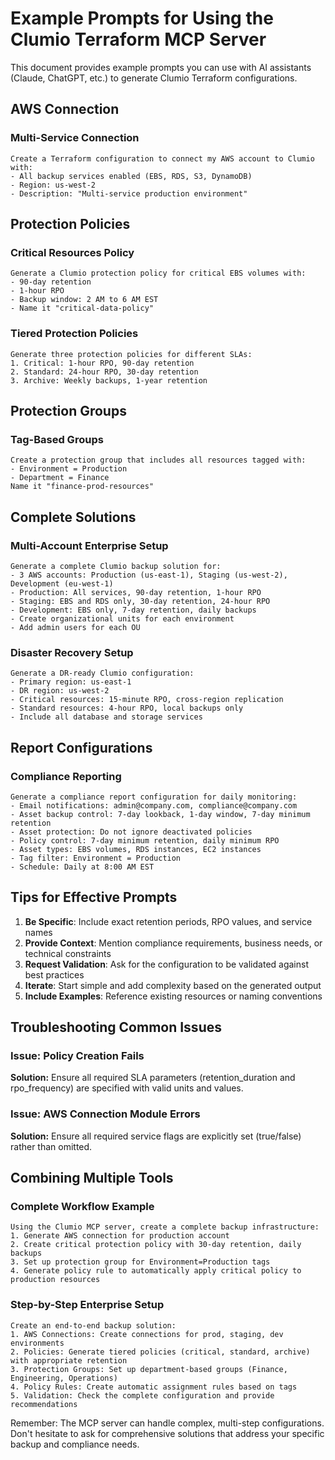 # Example Prompts for Using the Clumio Terraform MCP Server

This document provides example prompts you can use with AI assistants (Claude, ChatGPT, etc.) to generate Clumio Terraform configurations.

## AWS Connection

### Multi-Service Connection
```
Create a Terraform configuration to connect my AWS account to Clumio with:
- All backup services enabled (EBS, RDS, S3, DynamoDB)
- Region: us-west-2
- Description: "Multi-service production environment"
```

## Protection Policies

### Critical Resources Policy
```
Generate a Clumio protection policy for critical EBS volumes with:
- 90-day retention
- 1-hour RPO
- Backup window: 2 AM to 6 AM EST
- Name it "critical-data-policy"
```

### Tiered Protection Policies
```
Generate three protection policies for different SLAs:
1. Critical: 1-hour RPO, 90-day retention
2. Standard: 24-hour RPO, 30-day retention  
3. Archive: Weekly backups, 1-year retention
```

## Protection Groups

### Tag-Based Groups
```
Create a protection group that includes all resources tagged with:
- Environment = Production
- Department = Finance
Name it "finance-prod-resources"
```

## Complete Solutions

### Multi-Account Enterprise Setup
```
Generate a complete Clumio backup solution for:
- 3 AWS accounts: Production (us-east-1), Staging (us-west-2), Development (eu-west-1)
- Production: All services, 90-day retention, 1-hour RPO
- Staging: EBS and RDS only, 30-day retention, 24-hour RPO
- Development: EBS only, 7-day retention, daily backups
- Create organizational units for each environment
- Add admin users for each OU
```

### Disaster Recovery Setup
```
Generate a DR-ready Clumio configuration:
- Primary region: us-east-1
- DR region: us-west-2
- Critical resources: 15-minute RPO, cross-region replication
- Standard resources: 4-hour RPO, local backups only
- Include all database and storage services
```

## Report Configurations

### Compliance Reporting
```
Generate a compliance report configuration for daily monitoring:
- Email notifications: admin@company.com, compliance@company.com
- Asset backup control: 7-day lookback, 1-day window, 7-day minimum retention
- Asset protection: Do not ignore deactivated policies
- Policy control: 7-day minimum retention, daily minimum RPO
- Asset types: EBS volumes, RDS instances, EC2 instances
- Tag filter: Environment = Production
- Schedule: Daily at 8:00 AM EST
```

## Tips for Effective Prompts

1. **Be Specific**: Include exact retention periods, RPO values, and service names
2. **Provide Context**: Mention compliance requirements, business needs, or technical constraints
3. **Request Validation**: Ask for the configuration to be validated against best practices
4. **Iterate**: Start simple and add complexity based on the generated output
5. **Include Examples**: Reference existing resources or naming conventions

## Troubleshooting Common Issues

### Issue: Policy Creation Fails
**Solution:** Ensure all required SLA parameters (retention_duration and rpo_frequency) are specified with valid units and values.

### Issue: AWS Connection Module Errors
**Solution:** Ensure all required service flags are explicitly set (true/false) rather than omitted.

## Combining Multiple Tools

### Complete Workflow Example
```
Using the Clumio MCP server, create a complete backup infrastructure:
1. Generate AWS connection for production account
2. Create critical protection policy with 30-day retention, daily backups
3. Set up protection group for Environment=Production tags
4. Generate policy rule to automatically apply critical policy to production resources
```

### Step-by-Step Enterprise Setup
```
Create an end-to-end backup solution:
1. AWS Connections: Create connections for prod, staging, dev environments
2. Policies: Generate tiered policies (critical, standard, archive) with appropriate retention
3. Protection Groups: Set up department-based groups (Finance, Engineering, Operations)
4. Policy Rules: Create automatic assignment rules based on tags
5. Validation: Check the complete configuration and provide recommendations
```

Remember: The MCP server can handle complex, multi-step configurations. Don't hesitate to ask for comprehensive solutions that address your specific backup and compliance needs.